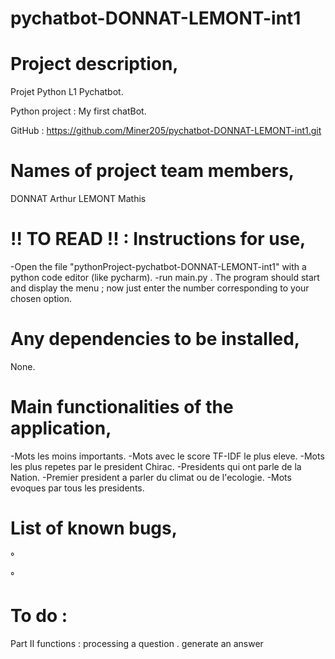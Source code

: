 
# pychatbot-DONNAT-LEMONT-int1


# Project description,
Projet Python L1 Pychatbot.

Python project : My first chatBot.

GitHub : https://github.com/Miner205/pychatbot-DONNAT-LEMONT-int1.git

# Names of project team members,

DONNAT Arthur
LEMONT Mathis

# !! TO READ !! : Instructions for use,
-Open the file "pythonProject-pychatbot-DONNAT-LEMONT-int1" with a python code editor (like pycharm).
-run main.py . The program should start and display the menu ;
now just enter the number corresponding to your chosen option.

# Any dependencies to be installed,

None.

# Main functionalities of the application,
-Mots les moins importants.
-Mots avec le score TF-IDF le plus eleve.
-Mots les plus repetes par le president Chirac.
-Presidents qui ont parle de la Nation.
-Premier president a parler du climat ou de l'ecologie.
-Mots evoques par tous les presidents.

# List of known bugs,
°

°
# To do :
Part II functions : processing a question . generate an answer
